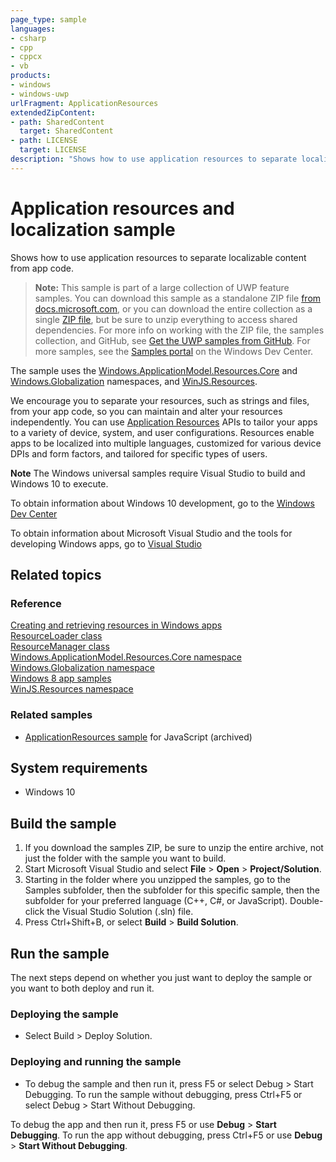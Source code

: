 ```yaml
---
page_type: sample
languages:
- csharp
- cpp
- cppcx
- vb
products:
- windows
- windows-uwp
urlFragment: ApplicationResources
extendedZipContent:
- path: SharedContent
  target: SharedContent
- path: LICENSE
  target: LICENSE
description: "Shows how to use application resources to separate localizable content from app code."
---
```


<!---
  category: GlobalizationAndLocalization
  samplefwlink: http://go.microsoft.com/fwlink/p/?LinkId=620487
--->

# Application resources and localization sample

Shows how to use application resources to separate localizable content from app code.

> **Note:** This sample is part of a large collection of UWP feature samples. 
> You can download this sample as a standalone ZIP file
> [from docs.microsoft.com](https://docs.microsoft.com/samples/microsoft/windows-universal-samples/applicationresources/),
> or you can download the entire collection as a single
> [ZIP file](https://github.com/Microsoft/Windows-universal-samples/archive/master.zip), but be 
> sure to unzip everything to access shared dependencies. For more info on working with the ZIP file, 
> the samples collection, and GitHub, see [Get the UWP samples from GitHub](https://aka.ms/ovu2uq). 
> For more samples, see the [Samples portal](https://aka.ms/winsamples) on the Windows Dev Center. 

The sample uses the [Windows.ApplicationModel.Resources.Core](http://msdn.microsoft.com/library/windows/apps/br225039) and 
[Windows.Globalization](http://msdn.microsoft.com/library/windows/apps/br206813) namespaces, and [WinJS.Resources](http://msdn.microsoft.com/library/windows/apps/br229779).

We encourage you to separate your resources, such as strings and files, from your app code, so you can maintain and alter your resources independently. You can use [Application Resources](http://msdn.microsoft.com/library/windows/apps/br225039) APIs to tailor your apps to a variety of device, system, and user configurations. Resources enable apps to be localized into multiple languages, customized for various device DPIs and form factors, and tailored for specific types of users.

**Note** The Windows universal samples require Visual Studio to build and Windows 10 to execute.
 
To obtain information about Windows 10 development, go to the [Windows Dev Center](http://go.microsoft.com/fwlink/?LinkID=532421)

To obtain information about Microsoft Visual Studio and the tools for developing Windows apps, go to [Visual Studio](http://go.microsoft.com/fwlink/?LinkID=532422)

## Related topics

### Reference

[Creating and retrieving resources in Windows apps](http://go.microsoft.com/fwlink/p/?linkid=251463)  
[ResourceLoader class](http://msdn.microsoft.com/library/windows/apps/br206014)  
[ResourceManager class](http://msdn.microsoft.com/library/windows/apps/br206078)  
[Windows.ApplicationModel.Resources.Core namespace](http://msdn.microsoft.com/library/windows/apps/br225039)  
[Windows.Globalization namespace](http://msdn.microsoft.com/library/windows/apps/br206813)  
[Windows 8 app samples](http://go.microsoft.com/fwlink/p/?LinkID=227694)  
[WinJS.Resources namespace](http://msdn.microsoft.com/library/windows/apps/br229779)  

### Related samples

* [ApplicationResources sample](/archived/ApplicationResources/) for JavaScript (archived)

## System requirements

* Windows 10

## Build the sample

1. If you download the samples ZIP, be sure to unzip the entire archive, not just the folder with the sample you want to build. 
2. Start Microsoft Visual Studio and select **File** \> **Open** \> **Project/Solution**.
3. Starting in the folder where you unzipped the samples, go to the Samples subfolder, then the subfolder for this specific sample, then the subfolder for your preferred language (C++, C#, or JavaScript). Double-click the Visual Studio Solution (.sln) file.
4. Press Ctrl+Shift+B, or select **Build** \> **Build Solution**.

## Run the sample

The next steps depend on whether you just want to deploy the sample or you want to both deploy and run it.

### Deploying the sample

- Select Build > Deploy Solution. 

### Deploying and running the sample

- To debug the sample and then run it, press F5 or select Debug >  Start Debugging. To run the sample without debugging, press Ctrl+F5 or select Debug > Start Without Debugging. 


To debug the app and then run it, press F5 or use **Debug** \> **Start Debugging**. To run the app without debugging, press Ctrl+F5 or use **Debug** \> **Start Without Debugging**.

